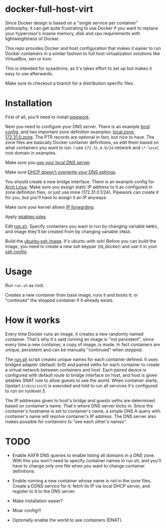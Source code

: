 docker-full-host-virt
=====================

Since Docker design is based on a "single service per container" philosophy, it can get quite frustrating to use Docker if you want to replace your hypervisor's insane memory, disk and cpu requirements with lightweightness of Docker.

This repo provides Docker and host configuration that makes it easier to run Docker containers in a similar fashion to full host virtualization solutions like VirtualBox, xen or kvm.

This is intended for sysadmins, as it's takes effort to set up but makes it easy to use afterwards.

Make sure to checkout a branch for a distribution specific files.

Installation
============

First of all, you'll need to install [pipework](https://github.com/jpetazzo/pipework).

Next you need to configure your DNS server. There is an example [bind config](etc/named.conf), and two important zone definition examples: [local.zone](var/named/local.zone), [172.31.0.zone](var/named/172.31.0.zone). The PTR records are optional in fact, but nice to have. The zone files are basically Docker container definitions, so edit them based on what containers you want to run. I use `172.31.0.0/24` network and `\*.local` root domain in examples.

Make sure you [use your local DNS server](etc/resolv.conf).

Make sure [DHCP doesn't overwrite your DNS settings](etc/dhcpcd.conf).

You should create a new bridge interface. There is an example config for [Arch Linux](etc/netctl/docker-bridge). Make sure you assign static IP address to it as configured in zone definition files, or just use mine (172.31.0.1/24). Pipework can create it for you, but you'll have to assign it an IP anyways.

Make sure your kernel allows [IP forwarding](etc/sysctl.d/99-sysctl.conf).

Apply [iptables rules](etc/iptables/iptables.rules).

Edit [run.sh](run.sh). Specify containers you want to run by changing variable `NAMES`, and image they'll be created from by changing variable `IMAGE`.

Build the [ubuntu-ssh image](Dockerfile). It's ubuntu with ssh! Before you can build the image, you need to create a new ssh keypair (id_docker) and use it in your [ssh config](home/.ssh/config).


Usage
=====

Run `run.sh` as root.

Creates a new container from base image, runs it and boots it; or "continues" the stopped container if it already exists.


How it works
============

Every time Docker runs an image, it creates a new randomly named container. That's why it's said running an image is "not persistent", since every time a new container, a copy of image, is made. In fact containers are unique, persistent and can be manually "continued" when stopped.

The [run.sh](run.sh) script creates unique names for each container defined. It uses bridged adapter (default: br0) and paired veths for each container to create a virtual network between containers and host. Each paired device is configured with default route to bridge interface on host, and host is given iptables SNAT rule to allow guests to see the world. When container starts, Upstart (`/sbin/init`) is executed and told to run all services it's configured to run on runlevel 3.

The IP addresses given to host's bridge and guests veths are determined based on container's name. That's where DNS server kicks in. Since the container's hostname is set to container's name, a simple DNS A query with container's name will resolve container's IP address. The DNS server also makes possible for containers to "see each other's names".


TODO
====

 * Enable AXFR DNS queries to enable listing all domains in a  DNS zone. With this you won't need to specify container names in run.sh, and you'll have to change only one file when you want to change container definitions.

 * Enable running a new container whose name is not in the zone files. Create a DDNS service for it: fetch its IP via local DHCP server, and register to it to the DNS server.

 * Make installation easier?

 * Moar config!!!

 * Optionally enable the world to see containers (DNAT).

